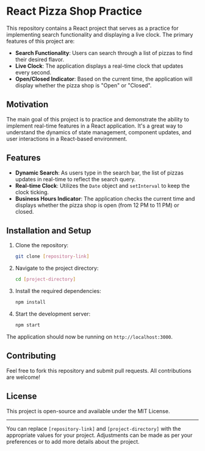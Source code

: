 # React Pizza Shop Practice

This repository contains a React project that serves as a practice for implementing search functionality and displaying a live clock. The primary features of this project are:

- **Search Functionality**: Users can search through a list of pizzas to find their desired flavor.
- **Live Clock**: The application displays a real-time clock that updates every second.
- **Open/Closed Indicator**: Based on the current time, the application will display whether the pizza shop is "Open" or "Closed".

## Motivation

The main goal of this project is to practice and demonstrate the ability to implement real-time features in a React application. It's a great way to understand the dynamics of state management, component updates, and user interactions in a React-based environment.

## Features

- **Dynamic Search**: As users type in the search bar, the list of pizzas updates in real-time to reflect the search query.
- **Real-time Clock**: Utilizes the `Date` object and `setInterval` to keep the clock ticking.
- **Business Hours Indicator**: The application checks the current time and displays whether the pizza shop is open (from 12 PM to 11 PM) or closed.

## Installation and Setup

1. Clone the repository:
   ```bash
   git clone [repository-link]
   ```

2. Navigate to the project directory:
   ```bash
   cd [project-directory]
   ```

3. Install the required dependencies:
   ```bash
   npm install
   ```

4. Start the development server:
   ```bash
   npm start
   ```

The application should now be running on `http://localhost:3000`.

## Contributing

Feel free to fork this repository and submit pull requests. All contributions are welcome!

## License

This project is open-source and available under the MIT License.

---

You can replace `[repository-link]` and `[project-directory]` with the appropriate values for your project. Adjustments can be made as per your preferences or to add more details about the project.
